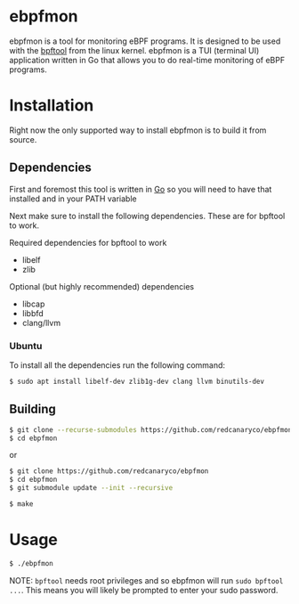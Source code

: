 # ebpfmon
ebpfmon is a tool for monitoring eBPF programs. It is designed to be used with
the [bpftool](https://github.com/libbpf/bpftool) from the linux kernel. ebpfmon
is a TUI (terminal UI) application written in Go that allows you to do real-time
monitoring of eBPF programs.

# Installation
Right now the only supported way to install ebpfmon is to build it from source.

## Dependencies
First and foremost this tool is written in [Go](https://go.dev/learn/) so you will need to have that installed 
and in your PATH variable

Next make sure to install the following dependencies. These are for bpftool to work.

Required dependencies for bpftool to work
- libelf
- zlib

Optional (but highly recommended) dependencies
- libcap
- libbfd
- clang/llvm

### Ubuntu
To install all the dependencies run the following command:
```bash
$ sudo apt install libelf-dev zlib1g-dev clang llvm binutils-dev
```

## Building
```bash
$ git clone --recurse-submodules https://github.com/redcanaryco/ebpfmon
$ cd ebpfmon
```

or

```bash
$ git clone https://github.com/redcanaryco/ebpfmon
$ cd ebpfmon
$ git submodule update --init --recursive
```

```bash
$ make
```

# Usage
```bash
$ ./ebpfmon
```

NOTE: `bpftool` needs root privileges and so ebpfmon will run `sudo bpftool ...`.
This means you will likely be prompted to enter your sudo password.